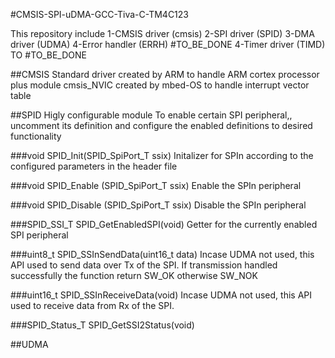 #CMSIS-SPI-uDMA-GCC-Tiva-C-TM4C123

This repository include 
1-CMSIS driver (cmsis)
2-SPI driver (SPID)
3-DMA driver (UDMA)
4-Error handler (ERRH) #TO_BE_DONE
4-Timer driver (TIMD) TO #TO_BE_DONE

##CMSIS
Standard driver created by ARM to handle ARM cortex processor plus module cmsis_NVIC created by mbed-OS to handle interrupt vector table

##SPID
Higly configurable module
To enable certain SPI peripheral,, uncomment its definition and configure the enabled definitions to desired functionality

###void SPID_Init(SPID_SpiPort_T ssix)
Initalizer for SPIn according to the configured parameters in the header file

###void SPID_Enable (SPID_SpiPort_T ssix)
Enable the SPIn peripheral

###void SPID_Disable (SPID_SpiPort_T ssix)
Disable the SPIn peripheral

###SPID_SSI_T SPID_GetEnabledSPI(void)
Getter for the currently enabled SPI peripheral

###uint8_t SPID_SSInSendData(uint16_t data)
Incase UDMA not used, this API used to send data over Tx of the SPI. If transmission handled successfully the function return SW_OK otherwise SW_NOK

###uint16_t SPID_SSInReceiveData(void)
Incase UDMA not used, this API used to receive data from Rx of the SPI.

###SPID_Status_T SPID_GetSSI2Status(void)

##UDMA

